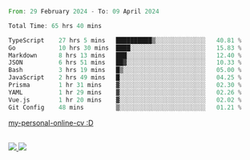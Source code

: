 
<!--START_SECTION:waka-->

```rust
From: 29 February 2024 - To: 09 April 2024

Total Time: 65 hrs 40 mins

TypeScript    27 hrs 5 mins   ██████████▒░░░░░░░░░░░░░░   40.81 %
Go            10 hrs 30 mins  ████░░░░░░░░░░░░░░░░░░░░░   15.83 %
Markdown      8 hrs 13 mins   ███░░░░░░░░░░░░░░░░░░░░░░   12.40 %
JSON          6 hrs 51 mins   ██▓░░░░░░░░░░░░░░░░░░░░░░   10.33 %
Bash          3 hrs 19 mins   █▒░░░░░░░░░░░░░░░░░░░░░░░   05.00 %
JavaScript    2 hrs 49 mins   █░░░░░░░░░░░░░░░░░░░░░░░░   04.25 %
Prisma        1 hr 31 mins    ▓░░░░░░░░░░░░░░░░░░░░░░░░   02.30 %
YAML          1 hr 29 mins    ▓░░░░░░░░░░░░░░░░░░░░░░░░   02.26 %
Vue.js        1 hr 20 mins    ▓░░░░░░░░░░░░░░░░░░░░░░░░   02.02 %
Git Config    48 mins         ▒░░░░░░░░░░░░░░░░░░░░░░░░   01.21 %
```

<!--END_SECTION:waka-->

[my-personal-online-cv :D](https://yan-pi.vercel.app/)

<div style="display: inline_block"><br>
  <a style="border-radius:10px;" href="https://www.linkedin.com/in/yan-fernandes-55a81a201/" target="_blank"><img src="https://img.shields.io/badge/LinkedIn-0077B5?style=for-the-badge&logo=linkedin&logoColor=white" target="_blank"</a> 
  <a style="border-radius:10px;" href = "mailto:yanfernandes404@gmail.com"><img src="https://img.shields.io/badge/-Gmail-%23333?style=for-the-badge&logo=gmail&logoColor=white" target="_blank"></a>
</div>
